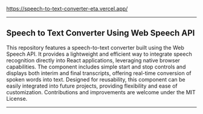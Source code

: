 https://speech-to-text-converter-eta.vercel.app/

---

## Speech to Text Converter Using Web Speech API

This repository features a speech-to-text converter built using the Web Speech API. It provides a lightweight and efficient way to integrate speech recognition directly into React applications, leveraging native browser capabilities. The component includes simple start and stop controls and displays both interim and final transcripts, offering real-time conversion of spoken words into text. Designed for reusability, this component can be easily integrated into future projects, providing flexibility and ease of customization. Contributions and improvements are welcome under the MIT License.

---
